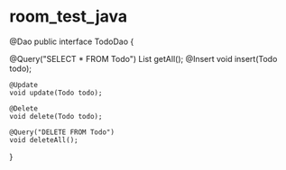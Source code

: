 # room_test_java

@Dao
public interface TodoDao {

@Query("SELECT * FROM Todo")
List<Todo> getAll();
    @Insert
    void insert(Todo todo);

    @Update
    void update(Todo todo);

    @Delete
    void delete(Todo todo);

    @Query("DELETE FROM Todo")
    void deleteAll();
}
